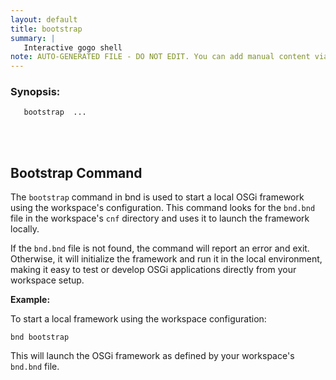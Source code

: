 ```yaml
---
layout: default
title: bootstrap
summary: |
   Interactive gogo shell
note: AUTO-GENERATED FILE - DO NOT EDIT. You can add manual content via same filename in _ext sub-folder. 
---
```


### Synopsis: 
	   bootstrap  ...


<!-- Manual content from: ext/bootstrap.md --><br /><br />
## Bootstrap Command

The `bootstrap` command in bnd is used to start a local OSGi framework using the workspace's configuration. This command looks for the `bnd.bnd` file in the workspace's `cnf` directory and uses it to launch the framework locally.

If the `bnd.bnd` file is not found, the command will report an error and exit. Otherwise, it will initialize the framework and run it in the local environment, making it easy to test or develop OSGi applications directly from your workspace setup.

**Example:**

To start a local framework using the workspace configuration:

```
bnd bootstrap
```

This will launch the OSGi framework as defined by your workspace's `bnd.bnd` file.


